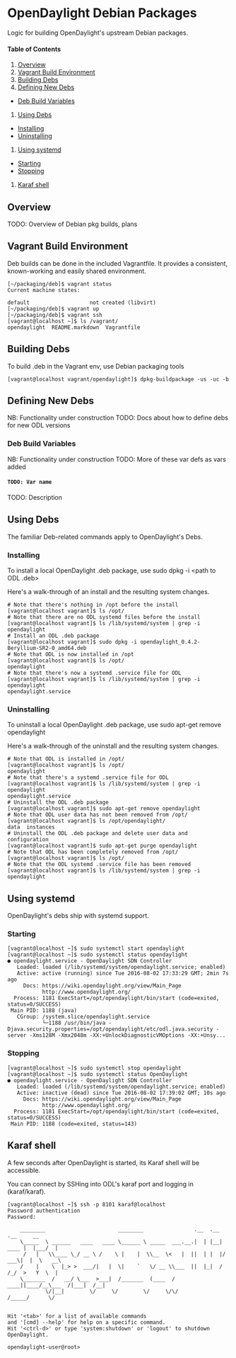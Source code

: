 # OpenDaylight Debian Packages

Logic for building OpenDaylight's upstream Debian packages.

#### Table of Contents
1. [Overview](#overview)
1. [Vagrant Build Environment](#vagrant-build-environment)
1. [Building Debs](#building-debs)
1. [Defining New Debs](#defining-new-debs)
  * [Deb Build Variables](#deb-build-variables)
1. [Using Debs](#using-debs)
  * [Installing](#installing)
  * [Uninstalling](#uninstalling)
1. [Using systemd](#using-systemd)
  * [Starting](#starting)
  * [Stopping](#stopping)
1. [Karaf shell](#karaf-)

## Overview

TODO: Overview of Debian pkg builds, plans

## Vagrant Build Environment

Deb builds can be done in the included Vagrantfile. It provides a
consistent, known-working and easily shared environment.

    [~/packaging/deb]$ vagrant status
    Current machine states:

    default                   not created (libvirt)
    [~/packaging/deb]$ vagrant up
    [~/packaging/deb]$ vagrant ssh
    [vagrant@localhost ~]$ ls /vagrant/
    opendaylight  README.markdown  Vagrantfile

## Building Debs

To build .deb in the Vagrant env, use Debian packaging tools

    [vagrant@localhost vagrant/opendaylight]$ dpkg-buildpackage -us -uc -b

## Defining New Debs

NB: Functionality under construction
TODO: Docs about how to define debs for new ODL versions

### Deb Build Variables

NB: Functionality under construction
TODO: More of these var defs as vars added

#### `TODO: Var name`

TODO: Description

## Using Debs

The familiar Deb-related commands apply to OpenDaylight's Debs.

### Installing

To install a local OpenDaylight .deb package, use sudo dpkg -i <path to ODL .deb>

Here's a walk-through of an install and the resulting system changes.

    # Note that there's nothing in /opt before the install
    [vagrant@localhost vagrant]$ ls /opt/
    # Note that there are no ODL systemd files before the install
    [vagrant@localhost vagrant]$ ls /lib/systemd/system | grep -i opendaylight
    # Install an ODL .deb package
    [vagrant@localhost vagrant]$ sudo dpkg -i opendaylight_0.4.2-Beryllium-SR2-0_amd64.deb
    # Note that ODL is now installed in /opt
    [vagrant@localhost vagrant]$ ls /opt/
    opendaylight
    # Note that there's now a systemd .service file for ODL
    [vagrant@localhost vagrant]$ ls /lib/systemd/system | grep -i opendaylight
    opendaylight.service

### Uninstalling

To uninstall a local OpenDaylight .deb package, use sudo apt-get remove opendaylight

Here's a walk-through of the uninstall and the resulting system changes.

    # Note that ODL is installed in /opt/
    [vagrant@localhost vagrant]$ ls /opt/
    opendaylight
    # Note that there's a systemd .service file for ODL
    [vagrant@localhost vagrant]$ ls /lib/systemd/system | grep -i opendaylight
    opendaylight.service
    # Uninstall the ODL .deb package
    [vagrant@localhost vagrant]$ sudo apt-get remove opendaylight
    # Note that ODL user data has not been removed from /opt/
    [vagrant@localhost vagrant]$ ls /opt/opendaylight/
    data  instances
    # Uninstall the ODL .deb package and delete user data and configuration
    [vagrant@localhost vagrant]$ sudo apt-get purge opendaylight
    # Note that ODL has been completely removed from /opt/
    [vagrant@localhost vagrant]$ ls /opt/
    # Note that the ODL systemd .service file has been removed
    [vagrant@localhost vagrant]$ ls /lib/systemd/system | grep -i opendaylight

## Using systemd

OpenDaylight's debs ship with systemd support.

### Starting

    [vagrant@localhost ~]$ sudo systemctl start opendaylight
    [vagrant@localhost ~]$ sudo systemctl status opendaylight
    ● opendaylight.service - OpenDaylight SDN Controller
       Loaded: loaded (/lib/systemd/system/opendaylight.service; enabled)
       Active: active (running) since Tue 2016-08-02 17:33:29 GMT; 2min 7s ago
         Docs: https://wiki.opendaylight.org/view/Main_Page
               http://www.opendaylight.org/
      Process: 1181 ExecStart=/opt/opendaylight/bin/start (code=exited, status=0/SUCCESS)
     Main PID: 1188 (java)
       CGroup: /system.slice/opendaylight.service
               └─1188 /usr/bin/java -Djava.security.properties=/opt/opendaylight/etc/odl.java.security -server -Xms128M -Xmx2048m -XX:+UnlockDiagnosticVMOptions -XX:+Unsy...

### Stopping

    [vagrant@localhost ~]$ sudo systemctl stop opendaylight
    [vagrant@localhost ~]$ sudo systemctl status OpenDaylight
    ● opendaylight.service - OpenDaylight SDN Controller
       Loaded: loaded (/lib/systemd/system/opendaylight.service; enabled)
       Active: inactive (dead) since Tue 2016-08-02 17:39:02 GMT; 10s ago
         Docs: https://wiki.opendaylight.org/view/Main_Page
               http://www.opendaylight.org/
      Process: 1181 ExecStart=/opt/opendaylight/bin/start (code=exited, status=0/SUCCESS)
     Main PID: 1188 (code=exited, status=143)

## Karaf shell

A few seconds after OpenDaylight is started, its Karaf shell will be accessible.

You can connect by SSHing into ODL's karaf port and logging in (karaf/karaf).

    [vagrant@localhost ~]$ ssh -p 8101 karaf@localhost
    Password authentication
    Password:

        ________                       ________                .__  .__       .__     __
        \_____  \ ______   ____   ____ \______ \ _____  ___.__.|  | |__| ____ |  |___/  |
         /   |   \\____ \_/ __ \ /    \ |    |  \\__  \<   |  ||  | |  |/ ___\|  |  \   __\
        /    |    \  |_> >  ___/|   |  \|    `   \/ __ \\___  ||  |_|  / /_/  >   Y  \  |
        \_______  /   __/ \___  >___|  /_______  (____  / ____||____/__\___  /|___|  /__|
                \/|__|        \/     \/        \/     \/\/            /_____/      \/


    Hit '<tab>' for a list of available commands
    and '[cmd] --help' for help on a specific command.
    Hit '<ctrl-d>' or type 'system:shutdown' or 'logout' to shutdown OpenDaylight.

    opendaylight-user@root>


